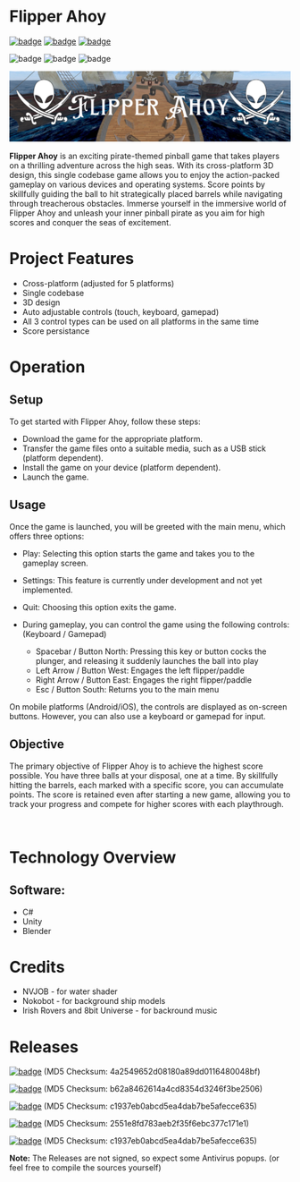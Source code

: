 # Flipper Ahoy

[![badge](https://img.shields.io/badge/license-MIT-success.svg)](https://opensource.org/license/mit)
[![badge](https://img.shields.io/badge/support-PayPal-blue.svg)](https://paypal.me/d4li3n)
[![badge](https://img.shields.io/badge/publication-danielthecyberdude.com-purple.svg)](https://danielthecyberdude.com/project/shas)


![badge](https://img.shields.io/badge/technology-C%23-green.svg)
![badge](https://img.shields.io/badge/technology-Unity-green.svg)
![badge](https://img.shields.io/badge/technology-Blender-green.svg)


![header image](https://github.com/D4LI3N/FlipperAhoy/blob/master/x.png?raw=true)



**Flipper Ahoy** is an exciting pirate-themed pinball game that takes players on a thrilling adventure across the high seas.
With its cross-platform 3D design, this single codebase game allows you to enjoy the action-packed gameplay on various devices and operating systems.
Score points by skillfully guiding the ball to hit strategically placed barrels while navigating through treacherous obstacles.
Immerse yourself in the immersive world of Flipper Ahoy and unleash your inner pinball pirate as you aim for high scores and conquer the seas of excitement.

# Project Features
- Cross-platform (adjusted for 5 platforms)
- Single codebase
- 3D design
- Auto adjustable controls (touch, keyboard, gamepad)
- All 3 control types can be used on all platforms in the same time
- Score persistance

# Operation
## Setup
To get started with Flipper Ahoy, follow these steps:

- Download the game for the appropriate platform.
- Transfer the game files onto a suitable media, such as a USB stick (platform dependent).
- Install the game on your device (platform dependent).
- Launch the game.

## Usage
Once the game is launched, you will be greeted with the main menu, which offers three options:

- Play: Selecting this option starts the game and takes you to the gameplay screen.
- Settings: This feature is currently under development and not yet implemented.
- Quit: Choosing this option exits the game.
- During gameplay, you can control the game using the following controls: (Keyboard / Gamepad)

  - Spacebar / Button North: Pressing this key or button cocks the plunger, and releasing it suddenly launches the ball into play
  - Left Arrow / Button West: Engages the left flipper/paddle
  - Right Arrow / Button East: Engages the right flipper/paddle
  - Esc / Button South: Returns you to the main menu

On mobile platforms (Android/iOS), the controls are displayed as on-screen buttons. However, you can also use a keyboard or gamepad for input.

## Objective
The primary objective of Flipper Ahoy is to achieve the highest score possible. You have three balls at your disposal, one at a time. By skillfully hitting the barrels, each marked with a specific score, you can accumulate points. The score is retained even after starting a new game, allowing you to track your progress and compete for higher scores with each playthrough.

‍
# Technology Overview
## Software:
- C#
- Unity
- Blender

# Credits
- NVJOB - for water shader
- Nokobot - for background ship models
- Irish Rovers and 8bit Universe - for backround music

# Releases
[![badge](https://img.shields.io/badge/Windows-0078D6?style=for-the-badge&logo=windows&logoColor=white)](https://github.com/D4LI3N/FlipperAhoy/releases/download/V1.0/Flipper.Ahoy-Windows.zip)
(MD5 Checksum: 4a2549652d08180a89dd0116480048bf)
<br>


[![badge](https://img.shields.io/badge/Linux-FCC624?style=for-the-badge&logo=linux&logoColor=black)](https://github.com/D4LI3N/FlipperAhoy/releases/download/V1.0/Flipper.Ahoy-Linux.zip)
(MD5 Checksum: b62a8462614a4cd8354d3246f3be2506)
<br>

[![badge](https://img.shields.io/badge/mac%20os-000000?style=for-the-badge&logo=apple&logoColor=white)](https://github.com/D4LI3N/FlipperAhoy/releases/download/V1.0/Flipper.Ahoy-MacOS.app.zip)
(MD5 Checksum: c1937eb0abcd5ea4dab7be5afecce635)
<br>

[![badge](https://img.shields.io/badge/Android-3DDC84?style=for-the-badge&logo=android&logoColor=white)](https://github.com/D4LI3N/FlipperAhoy/releases/download/V1.0/FlipperAhoy-Android.apk)
(MD5 Checksum: 2551e8fd783aeb2f35f6ebc377c171e1)
<br>

[![badge](https://img.shields.io/badge/iOS-000000?style=for-the-badge&logo=ios&logoColor=white)](https://github.com/D4LI3N/FlipperAhoy/releases/download/V1.0/Flipper.Ahoy-IOS.app.zip)
(MD5 Checksum: c1937eb0abcd5ea4dab7be5afecce635)
<br>

**Note:** The Releases are not signed, so expect some Antivirus popups. (or feel free to compile the sources yourself)

